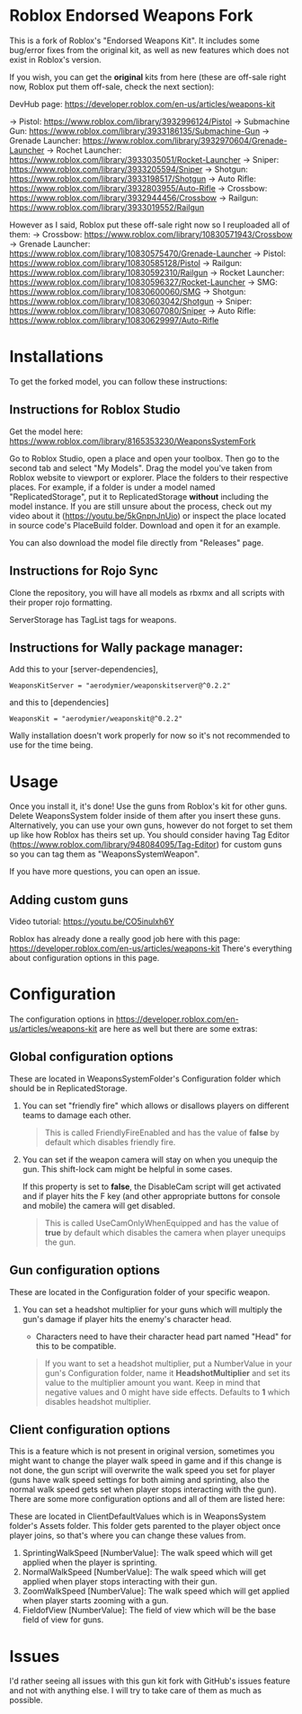 # Roblox Endorsed Weapons Fork
This is a fork of Roblox's "Endorsed Weapons Kit".
It includes some bug/error fixes from the original kit, as well as new features which does not exist in Roblox's version.

If you wish, you can get the **original** kits from here (these are off-sale right now, Roblox put them off-sale, check the next section):

DevHub page: https://developer.roblox.com/en-us/articles/weapons-kit

-> Pistol: https://www.roblox.com/library/3932996124/Pistol
-> Submachine Gun: https://www.roblox.com/library/3933186135/Submachine-Gun
-> Grenade Launcher: https://www.roblox.com/library/3932970604/Grenade-Launcher
-> Rochet Launcher: https://www.roblox.com/library/3933035051/Rocket-Launcher
-> Sniper: https://www.roblox.com/library/3933205594/Sniper
-> Shotgun: https://www.roblox.com/library/3933198517/Shotgun
-> Auto Rifle: https://www.roblox.com/library/3932803955/Auto-Rifle
-> Crossbow: https://www.roblox.com/library/3932944456/Crossbow
-> Railgun: https://www.roblox.com/library/3933019552/Railgun

However as I said, Roblox put these off-sale right now so I reuploaded all of them:
-> Crossbow: https://www.roblox.com/library/10830571943/Crossbow
-> Grenade Launcher: https://www.roblox.com/library/10830575470/Grenade-Launcher
-> Pistol: https://www.roblox.com/library/10830585128/Pistol
-> Railgun: https://www.roblox.com/library/10830592310/Railgun
-> Rocket Launcher: https://www.roblox.com/library/10830596327/Rocket-Launcher
-> SMG: https://www.roblox.com/library/10830600060/SMG
-> Shotgun: https://www.roblox.com/library/10830603042/Shotgun
-> Sniper: https://www.roblox.com/library/10830607080/Sniper
-> Auto Rifle: https://www.roblox.com/library/10830629997/Auto-Rifle

# Installations
To get the forked model, you can follow these instructions:

## Instructions for Roblox Studio
Get the model here: https://www.roblox.com/library/8165353230/WeaponsSystemFork

Go to Roblox Studio, open a place and open your toolbox. Then go to the second tab and select "My Models". Drag the model you've taken from Roblox website to viewport or explorer. Place the folders to their respective places. For example, if a folder is under a model named "ReplicatedStorage", put it to ReplicatedStorage **without** including the model instance. If you are still unsure about the process, check out my video about it (https://youtu.be/5kGnpnJnUio) or inspect the place located in source code's PlaceBuild folder. Download and open it for an example.

You can also download the model file directly from "Releases" page.

## Instructions for Rojo Sync
Clone the repository, you will have all models as rbxmx and all scripts with their proper rojo formatting.

ServerStorage has TagList tags for weapons.

## Instructions for Wally package manager:
Add this to your [server-dependencies],
```
WeaponsKitServer = "aerodymier/weaponskitserver@^0.2.2"
```
and this to [dependencies]
```
WeaponsKit = "aerodymier/weaponskit@^0.2.2"
```

Wally installation doesn't work properly for now so it's not recommended to use for the time being.
# Usage
Once you install it, it's done! Use the guns from Roblox's kit for other guns. Delete WeaponsSystem folder inside of them after you insert these guns. Alternatively, you can use your own guns, however do not forget to set them up like how Roblox has theirs set up. You should consider having Tag Editor (https://www.roblox.com/library/948084095/Tag-Editor) for custom guns so you can tag them as "WeaponsSystemWeapon".

If you have more questions, you can open an issue.

## Adding custom guns
Video tutorial: https://youtu.be/CO5inulxh6Y

Roblox has already done a really good job here with this page: https://developer.roblox.com/en-us/articles/weapons-kit
There's everything about configuration options in this page.

# Configuration
The configuration options in https://developer.roblox.com/en-us/articles/weapons-kit are here as well but there are some extras:

## Global configuration options
These are located in WeaponsSystemFolder's Configuration folder which should be in ReplicatedStorage.

1) You can set "friendly fire" which allows or disallows players on different teams to damage each other.

    > This is called FriendlyFireEnabled and has the value of **false** by default which disables friendly fire.

2) You can set if the weapon camera will stay on when you unequip the gun. This shift-lock cam might be helpful in some cases.

    If this property is set to **false**, the DisableCam script will get activated and if player hits the F key (and other appropriate buttons for console and mobile) the camera will get disabled.

    > This is called UseCamOnlyWhenEquipped and has the value of **true** by default which disables the camera when player unequips the gun.

## Gun configuration options
These are located in the Configuration folder of your specific weapon.

1) You can set a headshot multiplier for your guns which will multiply the gun's damage if player hits the enemy's character head.

    - Characters need to have their character head part named "Head" for this to be compatible.

    > If you want to set a headshot multiplier, put a NumberValue in your gun's Configuration folder, name it **HeadshotMultiplier** and set its value to the multiplier amount you want. Keep in mind that negative values and 0 might have side effects. Defaults to **1** which disables headshot multiplier.

## Client configuration options
This is a feature which is not present in original version, sometimes you might want to change the player walk speed in game and if this change is not done, the gun script will overwrite the walk speed you set for player (guns have walk speed settings for both aiming and sprinting, also the normal walk speed gets set when player stops interacting with the gun). There are some more configuration options and all of them are listed here:

These are located in ClientDefaultValues which is in WeaponsSystem folder's Assets folder. This folder gets parented to the player object once player joins, so that's where you can change these values from.

1) SprintingWalkSpeed [NumberValue]: The walk speed which will get applied when the player is sprinting.
2) NormalWalkSpeed [NumberValue]: The walk speed which will get applied when player stops interacting with their gun.
3) ZoomWalkSpeed [NumberValue]: The walk speed which will get applied when player starts zooming with a gun.
4) FieldofView [NumberValue]: The field of view which will be the base field of view for guns.

# Issues
I'd rather seeing all issues with this gun kit fork with GitHub's issues feature and not with anything else. I will try to take care of them as much as possible.
